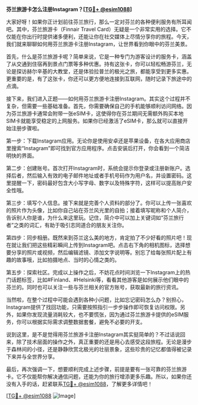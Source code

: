 **芬兰旅游卡怎么注册Instagram？[[TG💪+ @esim1088](https://t.me/s/esim1088)]**

大家好呀！如果你正计划前往芬兰旅行，那么一定对芬兰的各种便利服务有所耳闻吧。其中，芬兰旅游卡（Finnair Travel Card）无疑是一个非常实用的选择。它不仅能在你出行时提供诸多便利，还能让你在社交媒体上尽情分享你的旅程。今天，我们就来聊聊如何用芬兰旅游卡注册Instagram，让世界看到你眼中的芬兰美景。

首先，什么是芬兰旅游卡呢？简单来说，它是一种专门为游客设计的服务卡，涵盖了从交通到住宿再到景点门票等多种优惠。持有这张卡，你可以轻松畅游芬兰，无论是探访赫尔辛基的大教堂，还是体验拉普兰的极光之旅，都能享受到更多实惠。更重要的是，有了这张卡，你还可以更方便地连接到互联网，随时记录下旅途中的点滴。

接下来，我们进入正题——如何用芬兰旅游卡注册Instagram。其实这个过程并不复杂，但需要一些基础准备。首先，你需要确保自己的手机能够顺利访问网络。因为芬兰旅游卡通常会附带一张eSIM卡，这使得你在芬兰期间无需额外购买本地SIM卡就能享受稳定的上网服务。如果你已经激活了eSIM卡，那么就可以直接开始注册步骤啦。

第一步：下载Instagram应用。无论你是使用安卓还是苹果设备，在各大应用商店里搜索“Instagram”即可找到官方应用程序。点击安装后打开，你会看到一个简洁明快的界面。

第二步：创建账号。首次打开Instagram时，系统会提示你登录或注册新账户。选择后者，然后输入有效的电子邮件地址或者手机号码作为用户名，并设置密码。这里提醒一下，密码最好包含大小写字母、数字以及特殊字符，这样可以提高账户安全性哦。

第三步：填写个人信息。接下来就是完善个人资料的部分了。你可以上传一张喜欢的照片作为头像，比如你自己站在芬兰风光里的自拍；接着填写昵称和个人简介，告诉别人你是谁，为什么来这里玩。记住，简介中可以加上关键词如“芬兰旅行者”之类的词汇，有助于吸引志同道合的朋友关注你。

第四步：同步相册。既然来到芬兰这么美的地方，肯定拍了不少好看的照片吧！现在就让我们把这些精彩瞬间上传到Instagram吧。点击右下角的相机图标，选择想要分享的照片或视频，然后编辑滤镜、添加文字说明等。别忘了给每张照片配上有趣的故事哦，比如拍摄地点、当时的心情之类的。

第五步：探索社区。完成以上操作之后，不妨花点时间浏览一下Instagram上的热门话题标签，比如#Finland、#Helsinki等，看看其他游客是如何展示他们眼中的芬兰的。同时也可以关注一些与芬兰相关的官方账号，获取最新的旅行资讯。

当然啦，在整个过程中可能会遇到各种小问题，比如忘记密码怎么办？别担心，Instagram提供了找回功能，只需要按照指引一步步操作即可恢复访问权限。另外，如果你发现流量消耗较大，也不要慌张，因为通过芬兰旅游卡提供的eSIM服务，你可以根据实际需求调整数据套餐，避免不必要的开支。

说到这里，是不是觉得用芬兰旅游卡注册Instagram其实挺简单的？不过话说回来，除了技术层面的操作之外，真正重要的还是用心去感受这段旅程。无论是漫步于森林间的小径，还是静静欣赏北极光的壮丽景象，这些珍贵的记忆都值得被记录下来并与全世界分享。

最后，再次强调一下，想要顺利完成上述步骤，前提是要有一张可靠的芬兰旅游卡。它不仅能帮你解决通信问题，还能为你的旅行增添更多乐趣。所以，如果你还没有入手的话，赶紧联系[TG💪+ @esim1088](https://t.me/s/esim1088)，了解更多详情吧！

[[TG💪+ @esim1088](https://t.me/s/esim1088) ![Image](https://i.postimg.cc/4NQfJmqS/Snipaste-2025-05-13-00-14-12.png)]